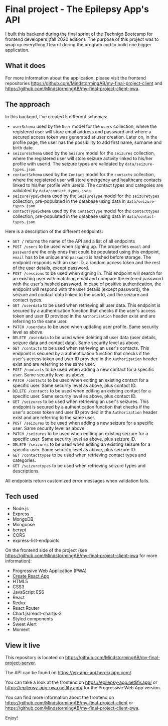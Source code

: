 # Final project - The Epilepsy App's API

I built this backend during the final sprint of the Technigo Bootcamp for frontend developers (fall 2020 edition). The purpose of this project was to wrap up everything I learnt during the program and to build one bigger application.

## What it does

For more information about the application, please visit the frontend repositories https://github.com/MindstormingAB/my-final-project-client and https://github.com/MindstormingAB/my-final-project-client-pwa.

## The approach

In this backend, I've created 5 different schemas:
- `userSchema` used by the `User` model for the `users` collection, where the registered user will store email address and password and where a secured access token was generated at user creation. Later on, in the profile page, the user has the possibility to add first name, surname and birth date.
- `seizureSchema` used by the `Seizure` model for the `seizures` collection, where the registered user will store seizure activity linked to his/her profile with userId. The seizure types are validated by `data/seizure-types.json`.
- `contactSchema` used by the `Contact` model for the `contacts` collection, where the registered user will store emergency and healthcare contacts linked to his/her profile with userId. The contact types and categoies are validated by `data/contact-types.json`.
- `seizureTypeSchema` used by the `SeizureType` model for the `seizuretypes` collection, pre-populated in the database using data in `data/seizure-types.json`
- `contactTypeSchema` used by the `ContactType` model for the `contacttypes` collection, pre-populated in the database using data in `data/contact-types.json`.

Here is a description of the different endpoints:
- `GET /` returns the name of the API and a list of all endpoints
- `POST /users` to be used when signing up. The properties `email` and `password` are the only ones that could be populated using this endpoint, `email` has to be unique and `password` is hashed before storage. The endpoint responds with an user ID, a random access token and the rest of the user details, except password.
- `POST /sessions` to be used when signing in. This endpoint will search for an existing user with matching email and compare the entered password with the user's hashed password. In case of positive authentication, the endpoint will respond with the user details (except password), the seizure and contact data linked to the userId, and the seizure and contact types.
- `GET /userdata` to be used when retrieving all user data. This endpoint is secured by a authentication function that checks if the user's access token and user ID provided in the `Authorization` header exist and are referring to the same user.
- `PATCH /userdata` to be used when updating user profile. Same security level as above.
- `DELETE /userdata` to be used when deleting all user data (user details, seizure data and contact data). Same security level as above.
- `GET /contacts` to be used when retrieving an user's contacts. This endpoint is secured by a authentication function that checks if the user's access token and user ID provided in the `Authorization` header exist and are referring to the same user.
- `POST /contacts` to be used when adding a new contact for a specific user. Same security level as above.
- `PATCH /contacts` to be used when editing an existing contact for a specific user. Same security level as above, plus contact ID.
- `DELETE /contacts` to be used when editing an existing contact for a specific user. Same security level as above, plus contact ID.
- `GET /seizures` to be used when retrieving an user's seizures. This endpoint is secured by a authentication function that checks if the user's access token and user ID provided in the `Authorization` header exist and are referring to the same user.
- `POST /seizures` to be used when adding a new seizure for a specific user. Same security level as above.
- `PATCH /seizures` to be used when editing an existing seizure for a specific user. Same security level as above, plus seizure ID.
- `DELETE /seizures` to be used when editing an existing seizure for a specific user. Same security level as above, plus seizure ID.
- `GET /contacttypes` to be used when retrieving contact types and categories.
- `GET /seizuretypes` to be used when retrieving seizure types and descriptions.

All endpoints return customized error messages when validation fails.

## Tech used

- Node.js
- Express
- MongoDB
- Mongoose
- bcrypt
- CORS
- express-list-endpoints

On the frontend side of the project (see https://github.com/MindstormingAB/my-final-project-client-pwa for more information):
- Progressive Web Application (PWA)
- [Create React App](https://github.com/facebook/create-react-app)
- HTML5
- CSS3
- JavaScript ES6
- React
- Redux
- React Router
- Chart.js/react-chartjs-2
- Styled components
- Sweet Alert
- Moment

## View it live

This repository is located on https://github.com/MindstormingAB/my-final-project-server.

The API can be found on https://ep-app-api.herokuapp.com/.

You can take a look at the frontend on https://epilepsy-app.netlify.app/ or https://epilepsy-app-pwa.netlify.app/ for the Progressive Web App version.

You can find more information about the frontend on https://github.com/MindstormingAB/my-final-project-client or https://github.com/MindstormingAB/my-final-project-client-pwa. 

Enjoy!